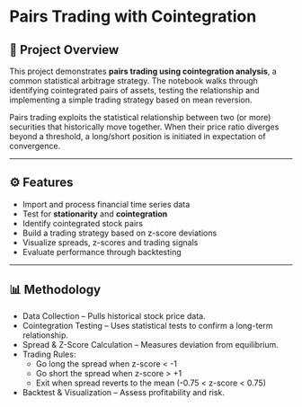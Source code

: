 # Pairs Trading with Cointegration

## 📌 Project Overview
This project demonstrates **pairs trading using cointegration analysis**, a common statistical arbitrage strategy. 
The notebook walks through identifying cointegrated pairs of assets, testing the relationship and implementing 
a simple trading strategy based on mean reversion.

Pairs trading exploits the statistical relationship between two (or more) securities that historically move together. 
When their price ratio diverges beyond a threshold, a long/short position is initiated in expectation of convergence.

---

## ⚙️ Features
- Import and process financial time series data  
- Test for **stationarity** and **cointegration** 
- Identify cointegrated stock pairs  
- Build a trading strategy based on z-score deviations  
- Visualize spreads, z-scores and trading signals  
- Evaluate performance through backtesting  

---

## 📊 Methodology
- Data Collection – Pulls historical stock price data.
- Cointegration Testing – Uses statistical tests to confirm a long-term relationship.
- Spread & Z-Score Calculation – Measures deviation from equilibrium.
- Trading Rules: 
  - Go long the spread when z-score < -1
  - Go short the spread when z-score > +1
  - Exit when spread reverts to the mean (-0.75 < z-score < 0.75)
- Backtest & Visualization – Assess profitability and risk.
